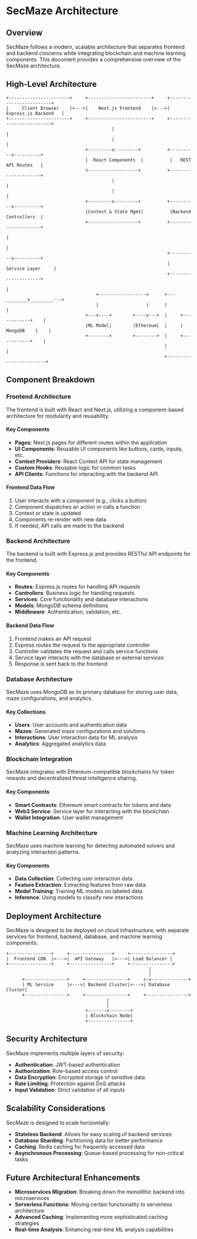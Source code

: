 # SecMaze Architecture

## Overview

SecMaze follows a modern, scalable architecture that separates frontend and backend concerns while integrating blockchain and machine learning components. This document provides a comprehensive overview of the SecMaze architecture.

## High-Level Architecture

```
+-----------------------+     +------------------------+     +-------------------------+
|     Client Browser    |<--->|    Next.js Frontend    |<--->|    Express.js Backend   |
+-----------------------+     +------------------------+     +-------------------------+
                                        |                               |
                                        |                               |
                              +---------v---------+          +----------v----------+
                              |  React Components  |          |   REST API Routes   |
                              +-------------------+          +---------------------+
                                        |                               |
                                        |                               |
                              +---------v---------+          +----------v----------+
                              |Context & State Mgmt|          |Backend Controllers  |
                              +-------------------+          +---------------------+
                                                                        |
                                                                        |
                                                             +----------v----------+
                                                             |   Service Layer     |
                                                             +---------------------+
                                                                        |
                                  +------------------+      +---________v_________---+
                                  |                  |      |                        |
                              +---v----+        +----v---+  |     +------------+    |
                              |ML Model|        |Ethereum|  |     | MongoDB    |    |
                              +--------+        +--------+  |     +------------+    |
                                                            |                        |
                                                            +------------------------+
```

## Component Breakdown

### Frontend Architecture

The frontend is built with React and Next.js, utilizing a component-based architecture for modularity and reusability.

#### Key Components

- **Pages**: Next.js pages for different routes within the application
- **UI Components**: Reusable UI components like buttons, cards, inputs, etc.
- **Context Providers**: React Context API for state management
- **Custom Hooks**: Reusable logic for common tasks
- **API Clients**: Functions for interacting with the backend API

#### Frontend Data Flow

1. User interacts with a component (e.g., clicks a button)
2. Component dispatches an action or calls a function
3. Context or state is updated
4. Components re-render with new data
5. If needed, API calls are made to the backend

### Backend Architecture

The backend is built with Express.js and provides RESTful API endpoints for the frontend.

#### Key Components

- **Routes**: Express.js routes for handling API requests
- **Controllers**: Business logic for handling requests
- **Services**: Core functionality and database interactions
- **Models**: MongoDB schema definitions
- **Middleware**: Authentication, validation, etc.

#### Backend Data Flow

1. Frontend makes an API request
2. Express routes the request to the appropriate controller
3. Controller validates the request and calls service functions
4. Service layer interacts with the database or external services
5. Response is sent back to the frontend

### Database Architecture

SecMaze uses MongoDB as its primary database for storing user data, maze configurations, and analytics.

#### Key Collections

- **Users**: User accounts and authentication data
- **Mazes**: Generated maze configurations and solutions
- **Interactions**: User interaction data for ML analysis
- **Analytics**: Aggregated analytics data

### Blockchain Integration

SecMaze integrates with Ethereum-compatible blockchains for token rewards and decentralized threat intelligence sharing.

#### Key Components

- **Smart Contracts**: Ethereum smart contracts for tokens and data
- **Web3 Service**: Service layer for interacting with the blockchain
- **Wallet Integration**: User wallet management

### Machine Learning Architecture

SecMaze uses machine learning for detecting automated solvers and analyzing interaction patterns.

#### Key Components

- **Data Collection**: Collecting user interaction data
- **Feature Extraction**: Extracting features from raw data
- **Model Training**: Training ML models on labeled data
- **Inference**: Using models to classify new interactions

## Deployment Architecture

SecMaze is designed to be deployed on cloud infrastructure, with separate services for frontend, backend, database, and machine learning components.

```
+----------------+     +----------------+     +----------------+
|  Frontend CDN  |<--->|  API Gateway   |<--->| Load Balancer |
+----------------+     +----------------+     +----------------+
                                                      |
                                                      |
      +----------------+     +----------------+     +-v--------------+
      | ML Service     |<--->| Backend Cluster|<--->| Database Cluster|
      +----------------+     +----------------+     +----------------+
                                      |
                                      |
                              +-------v--------+
                              | Blockchain Node|
                              +----------------+
```

## Security Architecture

SecMaze implements multiple layers of security:

- **Authentication**: JWT-based authentication
- **Authorization**: Role-based access control
- **Data Encryption**: Encrypted storage of sensitive data
- **Rate Limiting**: Protection against DoS attacks
- **Input Validation**: Strict validation of all inputs

## Scalability Considerations

SecMaze is designed to scale horizontally:

- **Stateless Backend**: Allows for easy scaling of backend services
- **Database Sharding**: Partitioning data for better performance
- **Caching**: Redis caching for frequently accessed data
- **Asynchronous Processing**: Queue-based processing for non-critical tasks

## Future Architectural Enhancements

- **Microservices Migration**: Breaking down the monolithic backend into microservices
- **Serverless Functions**: Moving certain functionality to serverless architecture
- **Advanced Caching**: Implementing more sophisticated caching strategies
- **Real-time Analysis**: Enhancing real-time ML analysis capabilities 